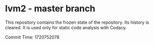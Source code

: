 # lvm2 - master branch

This repository contains the frozen state of the repository.
Its history is cleared. It is used only for static code
analysis with Codacy.

Commit Time: 1720752078